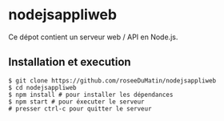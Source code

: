 # nodejsappliweb

Ce dépot contient un serveur web / API en Node.js.

## Installation et execution
```
$ git clone https://github.com/roseeDuMatin/nodejsappliweb
$ cd nodejsappliweb
$ npm install # pour installer les dépendances
$ npm start # pour éxecuter le serveur
# presser ctrl-c pour quitter le serveur
```

